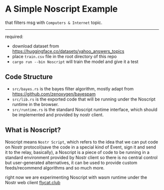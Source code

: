 A Simple Noscript Example
====

that filters msg with `Computers & Internet` topic.

---
required:

- download dataset from https://huggingface.co/datasets/yahoo_answers_topics
- place `train.csv` file in the root directory of this repo
- `cargo run --bin Noscript` will train the model and give it a test
  
## Code Structure

- `src/bayes.rs` is the bayes filter algorithm, mostly adapt from https://github.com/zenoxygen/bayespam
- `src/lib.rs` is the exported code that will be running under the Noscript runtime in the browser.
- `src/runtime.rs` is the standard Noscript runtime interface, which should be implemented and provided by nostr client.

## What is Noscript?

Noscript means `Nostr Script`, which refers to the idea that we can put code on Nostr protocol(save the code in a special kind of Event, sign it and send it to the relay, basically), a Noscript is a piece of code to be running in a standard environment provided by Nostr client so there is no central control but user-generated alternatives, it can be used to provide custom feeds/recommend algorithms and so much more.

right now we are experimenting Noscript with wasm runtime under the Nostr web client [flycat.club](https://github.com/digi-monkey/flycat-web)
